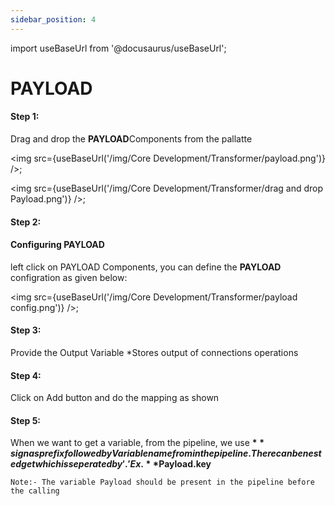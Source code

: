 ```yaml
---
sidebar_position: 4
---
```


import useBaseUrl from '@docusaurus/useBaseUrl';

# PAYLOAD
#### Step 1:
Drag and drop the **PAYLOAD**Components from the pallatte

<img src={useBaseUrl('/img/Core Development/Transformer/payload.png')} />;
 

<img src={useBaseUrl('/img/Core Development/Transformer/drag and drop Payload.png')} />;


#### Step 2:
#### Configuring PAYLOAD
left click on PAYLOAD Components, you can define the **PAYLOAD** configration as given below:

<img src={useBaseUrl('/img/Core Development/Transformer/payload config.png')} />;

#### Step 3:
Provide the Output Variable 
*Stores output of connections operations

#### Step 4:
Click on Add button and do the mapping as shown 

#### Step 5:
When we want to get a variable, from the pipeline, we use **$** sign as prefix followed by Variable name from in the pipeline. There can be nested get which is seperated by '.' Ex. **$Payload.key**

`Note:- The variable Payload should be present in the pipeline before the calling`